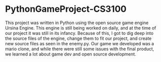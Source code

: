 # PythonGameProject-CS3100

This project was written in Python using the open source game engine Ursina Engine. This engine is still being worked on daily, and at the time
of our project it was still in its infancy. Because of this, I got to dig deep into the source files of the engine, change them to fit our project,
and create new source files as seen in the enemy.py. Our game we developed was a mario clone, and while there were still some issues with the final product,
we learned a lot about game dev and open source development.
